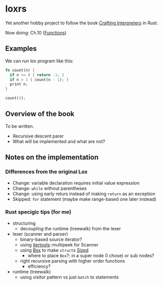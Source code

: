 # loxrs

Yet another hobby project to follow the book [Crafting Interpreters](http://www.craftinginterpreters.com/) in Rust.

Now doing: Ch.10 ([Functions](https://craftinginterpreters.com/functions.html))

## Examples

We can run lox program like this:

```rust
fn count(n) {
  if n >= 0 { return -1; }
  if n > 1 { count(n - 1); }
  print n;
}

count(3);
```

## Overview of the book
To be written.

- Recursive descent parer 
- What will be implemented and what are not? 

## Notes on the implementation

### Differences from the original Lox

- Change: variable declaration requires initial value expression 
- Change: `while` without parentheses 
- Change: using early returs instead of making `return` as an exception 
- Skipped: `for` statement (maybe make range-based one later instead) 

### Rust specigic tips (for me)

- structuring 
    - decoupling the runtime (treewalk) from the lexer 
- lexer (scanner and parser) 
    - binary-based source iterator? 
    - using [itertools](https://docs.rs/itertools/0.8.0/itertools/)::multipeek for Scanner 
    - using [Box](https://doc.rust-lang.org/std/boxed/struct.Box.html) to make `struct`s [Sized](https://doc.rust-lang.org/std/marker/trait.Sized.html) 
        - where to place `Box`?: in a super node (I chose) or sub nodes? 
    - right recursive parsing with higher order functions 
        - efficiency? 
- runtime (treewalk) 
    - using visitor pattern vs just `match` to statements 
